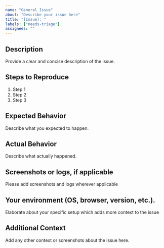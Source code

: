 ```yaml
---
name: "General Issue"
about: "Describe your issue here"
title: "[Issue]: "
labels: ["needs-triage"]
assignees: ""
---
```


## Description
Provide a clear and concise description of the issue.

## Steps to Reproduce
1. Step 1
2. Step 2
3. Step 3

## Expected Behavior
Describe what you expected to happen.

## Actual Behavior
Describe what actually happened.

## Screenshots or logs, if applicable
Please add screenshots and logs wherever applicable

## Your environment (OS, browser, version, etc.).
Elaborate about your specific setup which adds more context to the issue

## Additional Context
Add any other context or screenshots about the issue here.
